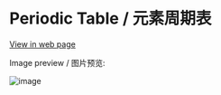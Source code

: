 # Periodic Table / 元素周期表

[View in web page](https://michaelliao.github.io/periodic-table/)

Image preview / 图片预览:

![image](periodic_table.png)
